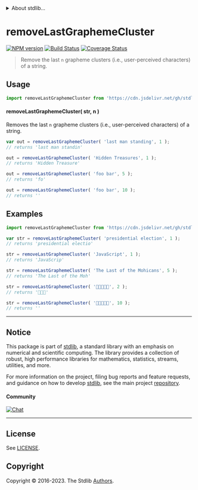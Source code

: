 <!--

@license Apache-2.0

Copyright (c) 2023 The Stdlib Authors.

Licensed under the Apache License, Version 2.0 (the "License");
you may not use this file except in compliance with the License.
You may obtain a copy of the License at

   http://www.apache.org/licenses/LICENSE-2.0

Unless required by applicable law or agreed to in writing, software
distributed under the License is distributed on an "AS IS" BASIS,
WITHOUT WARRANTIES OR CONDITIONS OF ANY KIND, either express or implied.
See the License for the specific language governing permissions and
limitations under the License.

-->


<details>
  <summary>
    About stdlib...
  </summary>
  <p>We believe in a future in which the web is a preferred environment for numerical computation. To help realize this future, we've built stdlib. stdlib is a standard library, with an emphasis on numerical and scientific computation, written in JavaScript (and C) for execution in browsers and in Node.js.</p>
  <p>The library is fully decomposable, being architected in such a way that you can swap out and mix and match APIs and functionality to cater to your exact preferences and use cases.</p>
  <p>When you use stdlib, you can be absolutely certain that you are using the most thorough, rigorous, well-written, studied, documented, tested, measured, and high-quality code out there.</p>
  <p>To join us in bringing numerical computing to the web, get started by checking us out on <a href="https://github.com/stdlib-js/stdlib">GitHub</a>, and please consider <a href="https://opencollective.com/stdlib">financially supporting stdlib</a>. We greatly appreciate your continued support!</p>
</details>

# removeLastGraphemeCluster

[![NPM version][npm-image]][npm-url] [![Build Status][test-image]][test-url] [![Coverage Status][coverage-image]][coverage-url] <!-- [![dependencies][dependencies-image]][dependencies-url] -->

> Remove the last `n` grapheme clusters (i.e., user-perceived characters) of a string.



<section class="usage">

## Usage

<!-- eslint-disable id-length -->

```javascript
import removeLastGraphemeCluster from 'https://cdn.jsdelivr.net/gh/stdlib-js/string-base-remove-last-grapheme-cluster@v0.1.0-deno/mod.js';
```

#### removeLastGraphemeCluster( str, n )

Removes the last `n` grapheme clusters (i.e., user-perceived characters) of a string.

<!-- eslint-disable id-length -->

```javascript
var out = removeLastGraphemeCluster( 'last man standing', 1 );
// returns 'last man standin'

out = removeLastGraphemeCluster( 'Hidden Treasures', 1 );
// returns 'Hidden Treasure'

out = removeLastGraphemeCluster( 'foo bar', 5 );
// returns 'fo'

out = removeLastGraphemeCluster( 'foo bar', 10 );
// returns ''
```

</section>

<!-- /.usage -->

<section class="examples">

## Examples

<!-- eslint no-undef: "error" -->

<!-- eslint-disable id-length -->

```javascript
import removeLastGraphemeCluster from 'https://cdn.jsdelivr.net/gh/stdlib-js/string-base-remove-last-grapheme-cluster@v0.1.0-deno/mod.js';

var str = removeLastGraphemeCluster( 'presidential election', 1 );
// returns 'presidential electio'

str = removeLastGraphemeCluster( 'JavaScript', 1 );
// returns 'JavaScrip'

str = removeLastGraphemeCluster( 'The Last of the Mohicans', 5 );
// returns 'The Last of the Moh'

str = removeLastGraphemeCluster( '🐶🐮🐷🐰🐸', 2 );
// returns '🐶🐮🐷'

str = removeLastGraphemeCluster( '🐶🐮🐷🐰🐸', 10 );
// returns ''
```

</section>

<!-- /.examples -->

<!-- Section for related `stdlib` packages. Do not manually edit this section, as it is automatically populated. -->

<section class="related">

</section>

<!-- /.related -->

<!-- Section for all links. Make sure to keep an empty line after the `section` element and another before the `/section` close. -->


<section class="main-repo" >

* * *

## Notice

This package is part of [stdlib][stdlib], a standard library with an emphasis on numerical and scientific computing. The library provides a collection of robust, high performance libraries for mathematics, statistics, streams, utilities, and more.

For more information on the project, filing bug reports and feature requests, and guidance on how to develop [stdlib][stdlib], see the main project [repository][stdlib].

#### Community

[![Chat][chat-image]][chat-url]

---

## License

See [LICENSE][stdlib-license].


## Copyright

Copyright &copy; 2016-2023. The Stdlib [Authors][stdlib-authors].

</section>

<!-- /.stdlib -->

<!-- Section for all links. Make sure to keep an empty line after the `section` element and another before the `/section` close. -->

<section class="links">

[npm-image]: http://img.shields.io/npm/v/@stdlib/string-base-remove-last-grapheme-cluster.svg
[npm-url]: https://npmjs.org/package/@stdlib/string-base-remove-last-grapheme-cluster

[test-image]: https://github.com/stdlib-js/string-base-remove-last-grapheme-cluster/actions/workflows/test.yml/badge.svg?branch=v0.1.0
[test-url]: https://github.com/stdlib-js/string-base-remove-last-grapheme-cluster/actions/workflows/test.yml?query=branch:v0.1.0

[coverage-image]: https://img.shields.io/codecov/c/github/stdlib-js/string-base-remove-last-grapheme-cluster/main.svg
[coverage-url]: https://codecov.io/github/stdlib-js/string-base-remove-last-grapheme-cluster?branch=main

<!--

[dependencies-image]: https://img.shields.io/david/stdlib-js/string-base-remove-last-grapheme-cluster.svg
[dependencies-url]: https://david-dm.org/stdlib-js/string-base-remove-last-grapheme-cluster/main

-->

[chat-image]: https://img.shields.io/gitter/room/stdlib-js/stdlib.svg
[chat-url]: https://app.gitter.im/#/room/#stdlib-js_stdlib:gitter.im

[stdlib]: https://github.com/stdlib-js/stdlib

[stdlib-authors]: https://github.com/stdlib-js/stdlib/graphs/contributors

[umd]: https://github.com/umdjs/umd
[es-module]: https://developer.mozilla.org/en-US/docs/Web/JavaScript/Guide/Modules

[deno-url]: https://github.com/stdlib-js/string-base-remove-last-grapheme-cluster/tree/deno
[umd-url]: https://github.com/stdlib-js/string-base-remove-last-grapheme-cluster/tree/umd
[esm-url]: https://github.com/stdlib-js/string-base-remove-last-grapheme-cluster/tree/esm
[branches-url]: https://github.com/stdlib-js/string-base-remove-last-grapheme-cluster/blob/main/branches.md

[stdlib-license]: https://raw.githubusercontent.com/stdlib-js/string-base-remove-last-grapheme-cluster/main/LICENSE

</section>

<!-- /.links -->
